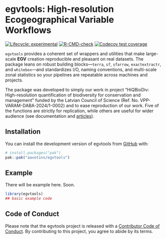 
<!-- README.md is generated from README.Rmd. Please edit that file -->

# egvtools: High-resolution Ecogeographical Variable Workflows

<!-- badges: start -->

[![Lifecycle:
experimental](https://img.shields.io/badge/lifecycle-experimental-orange.svg)](https://lifecycle.r-lib.org/articles/stages.html#experimental)
[![R-CMD-check](https://github.com/aavotins/egvtools/actions/workflows/R-CMD-check.yaml/badge.svg)](https://github.com/aavotins/egvtools/actions/workflows/R-CMD-check.yaml)
[![Codecov test
coverage](https://codecov.io/gh/aavotins/egvtools/graph/badge.svg)](https://app.codecov.io/gh/aavotins/egvtools)
<!-- badges: end -->

`egvtools` provides a coherent set of wrappers and utilities that make
large-scale **EGV** creation reproducible and pleasant on real datasets.
The package leans on robust building blocks—`terra`, `sf`, `sfarrow`,
`exactextractr`, and `whitebox`—and standardizes I/O, naming
conventions, and multi-scale zonal statistics so your pipelines are
repeatable across machines and projects.

The package was developed to simply our work in project “HiQBioDiv:
High-resolution quantification of biodiversity for conservation and
management” funded by the Latvian Council of Science (Ref.
No. VPP-VARAM-DABA-2024/1-0002) and to ease reproduction of our work.
Five of the functions are strictly for replication, while others are
useful for wider audience (see documentation and
[articles](https://aavotins.github.io/egvtools/)).

## Installation

You can install the development version of egvtools from
[GitHub](https://github.com/) with:

``` r
# install.packages("pak")
pak::pak("aavotins/egvtools")
```

## Example

There will be example here. Soon.

``` r
library(egvtools)
## basic example code
```

## Code of Conduct

Please note that the egvtools project is released with a [Contributor
Code of
Conduct](https://contributor-covenant.org/version/2/1/CODE_OF_CONDUCT.html).
By contributing to this project, you agree to abide by its terms.
